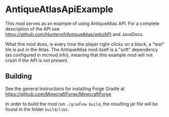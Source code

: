 AntiqueAtlasApiExample
======================

This mod serves as an example of using AntiqueAtlas API. For a complete description of the API see https://github.com/Hunternif/AntiqueAtlas/wiki/API and JavaDocs.

What this mod does, is every time the player right-clicks on a block, a "test" tile is put in the Atlas. The AntiqueAtlas mod itself is a "soft" dependency (as configured in mcmod.info), meaning that this example mod will not crash if the API is not present.

Building
--------

See the general instructions for installing Forge Gradle at https://github.com/MinecraftForge/MinecraftForge

In order to build the mod run `./gradlew build`, the resulting jar file will be found in the folder `build/libs`.